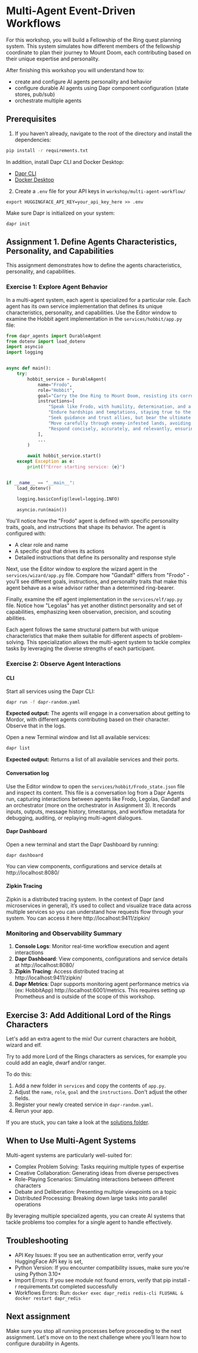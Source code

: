 # Multi-Agent Event-Driven Workflows

For this workshop, you will build a Fellowship of the Ring quest planning system. This system simulates how different members of the fellowship coordinate to plan their journey to Mount Doom, each contributing based on their unique expertise and personality.

After finishing this workshop you will understand how to:

* create and configure AI agents personality and behavior
* configure durable AI agents using Dapr component configuration (state stores, pub/sub)
* orchestrate multiple agents

## Prerequisites

1. If you haven't already, navigate to the root of the directory and install the dependencies:

<!-- STEP
name: Install Python dependencies
-->

```bash
pip install -r requirements.txt
```

In addition, install Dapr CLI and Docker Desktop:

* [Dapr CLI](https://docs.dapr.io/getting-started/install-dapr-cli/)
* [Docker Desktop](https://docs.docker.com/desktop/)

<!-- END_STEP -->

2. Create a `.env` file for your API keys in `workshop/multi-agent-workflow/`

```env
export HUGGINGFACE_API_KEY=your_api_key_here >> .env
```

Make sure Dapr is initialized on your system:

```
dapr init
```

## Assignment 1. Define Agents Characteristics, Personality, and Capabilities

This assignment demonstrates how to define the agents characteristics, personality, and capabilities.

### Exercise 1: Explore Agent Behavior

In a multi-agent system, each agent is specialized for a particular role. Each agent has its own service implementation that defines its unique characteristics, personality, and capabilities. Use the Editor window to examine the Hobbit agent implementation in the `services/hobbit/app.py` file:

```python
from dapr_agents import DurableAgent
from dotenv import load_dotenv
import asyncio
import logging


async def main():
    try:
        hobbit_service = DurableAgent(
            name="Frodo",
            role="Hobbit",
            goal="Carry the One Ring to Mount Doom, resisting its corruptive power while navigating danger and uncertainty.",
            instructions=[
                "Speak like Frodo, with humility, determination, and a growing sense of resolve.",
                "Endure hardships and temptations, staying true to the mission even when faced with doubt.",
                "Seek guidance and trust allies, but bear the ultimate burden alone when necessary.",
                "Move carefully through enemy-infested lands, avoiding unnecessary risks.",
                "Respond concisely, accurately, and relevantly, ensuring clarity and strict alignment with the task.",
            ],
            ...
        )

        await hobbit_service.start()
    except Exception as e:
        print(f"Error starting service: {e}")


if __name__ == "__main__":
    load_dotenv()

    logging.basicConfig(level=logging.INFO)

    asyncio.run(main())
```

You'll notice how the "Frodo" agent is defined with specific personality traits, goals, and instructions that shape its behavior. The agent is configured with:

* A clear role and name
* A specific goal that drives its actions
* Detailed instructions that define its personality and response style

Next, use the Editor window to explore the wizard agent in the `services/wizard/app.py` file. Compare how "Gandalf" differs from "Frodo" - you'll see different goals, instructions, and personality traits that make this agent behave as a wise advisor rather than a determined ring-bearer.

Finally, examine the elf agent implementation in the `services/elf/app.py` file. Notice how "Legolas" has yet another distinct personality and set of capabilities, emphasizing keen observation, precision, and scouting abilities.

Each agent follows the same structural pattern but with unique characteristics that make them suitable for different aspects of problem-solving. This specialization allows the multi-agent system to tackle complex tasks by leveraging the diverse strengths of each participant.

### Exercise 2: Observe Agent Interactions

#### CLI

Start all services using the Dapr CLI:

<!-- STEP
name: Run text completion example
match_order: none
expected_stdout_lines:
  - "Workflow started successfully!"
  - "user:"
  - "How to get to Mordor? We all need to help!"
  - "assistant:"
  - "user:"
  - "assistant:"
  - "workflow completed with status 'ORCHESTRATION_STATUS_COMPLETED' workflowName 'RandomWorkflow'"
timeout_seconds: 120
output_match_mode: substring
background: false
sleep: 5
-->
```bash
dapr run -f dapr-random.yaml 
```
<!-- END_STEP -->

**Expected output:** The agents will engage in a conversation about getting to Mordor, with different agents contributing based on their character. Observe that in the logs.

Open a new Terminal window and list all available services:

```bash
dapr list
```

**Expected output:** Returns a list of all available services and their ports.

#### Conversation log

Use the Editor window to open the `services/hobbit/Frodo_state.json` file and inspect its content. This file is a conversation log from a Dapr Agents run, capturing interactions between agents like Frodo, Legolas, Gandalf and an orchestrator (more on the orchestrator in Assignment 3). It records inputs, outputs, message history, timestamps, and workflow metadata for debugging, auditing, or replaying multi-agent dialogues.

#### Dapr Dashboard

Open a new terminal and start the Dapr Dashboard by running:

```
dapr dashboard
```

You can view components, configurations and service details at http://localhost:8080/

#### Zipkin Tracing

Zipkin is a distributed tracing system. In the context of Dapr (and microservices in general), it’s used to collect and visualize trace data across multiple services so you can understand how requests flow through your system.
You can access it here http://localhost:9411/zipkin/

### Monitoring and Observability Summary
1. **Console Logs**: Monitor real-time workflow execution and agent interactions
2. **Dapr Dashboard**: View components, configurations and service details at http://localhost:8080/
3. **Zipkin Tracing**: Access distributed tracing at http://localhost:9411/zipkin/
4. **Dapr Metrics**: Dapr supports monitoring agent performance metrics via (ex: HobbitApp) http://localhost:6001/metrics. This requires setting up Prometheus and is outside of the scope of this workshop.

## Exercise 3: Add Additional Lord of the Rings Characters

Let's add an extra agent to the mix! Our current characters are hobbit, wizard and elf.

Try to add more Lord of the Rings characters as services, for example you could add an eagle, dwarf and/or ranger.

To do this:

1. Add a new folder in `services` and copy the contents of `app.py`.
2. Adjust the `name`, `role`, `goal` and the `instructions`. Don't adjust the other fields.
3. Register your newly created service in `dapr-random.yaml`.
4. Rerun your app.

If you are stuck, you can take a look at the [solutions folder](../../solutions/).

## When to Use Multi-Agent Systems

Multi-agent systems are particularly well-suited for:

* Complex Problem Solving: Tasks requiring multiple types of expertise
* Creative Collaboration: Generating ideas from diverse perspectives
* Role-Playing Scenarios: Simulating interactions between different characters
* Debate and Deliberation: Presenting multiple viewpoints on a topic
* Distributed Processing: Breaking down large tasks into parallel operations

By leveraging multiple specialized agents, you can create AI systems that tackle problems too complex for a single agent to handle effectively.

## Troubleshooting

* API Key Issues: If you see an authentication error, verify your HuggingFace API key is set,
* Python Version: If you encounter compatibility issues, make sure you're using Python 3.10+
* Import Errors: If you see module not found errors, verify that pip install -r requirements.txt completed successfully
* Workflows Errors: Run: `docker exec dapr_redis redis-cli FLUSHAL & docker restart dapr_redis`

## Next assignment

Make sure you stop all running processes before proceeding to the next assignment. Let's move on to the next challenge where you'll learn how to configure durability in Agents.
